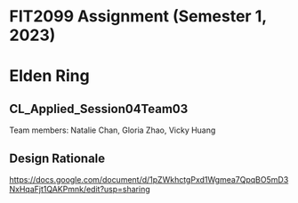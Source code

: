 # FIT2099 Assignment (Semester 1, 2023)
# Elden Ring

## CL_Applied_Session04Team03
Team members: Natalie Chan, Gloria Zhao, Vicky Huang

## Design Rationale
https://docs.google.com/document/d/1pZWkhctgPxd1Wgmea7QpqBO5mD3NxHqaFjt1QAKPmnk/edit?usp=sharing


